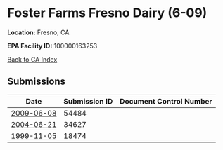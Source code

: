 # Foster Farms Fresno Dairy (6-09)

**Location:** Fresno, CA

**EPA Facility ID:** 100000163253

[Back to CA Index](../../index.md)

## Submissions

| Date | Submission ID | Document Control Number |
|------|--------------|-------------------------|
| [2009-06-08](submissions/54484.md) | 54484 |  |
| [2004-06-21](submissions/34627.md) | 34627 |  |
| [1999-11-05](submissions/18474.md) | 18474 |  |
